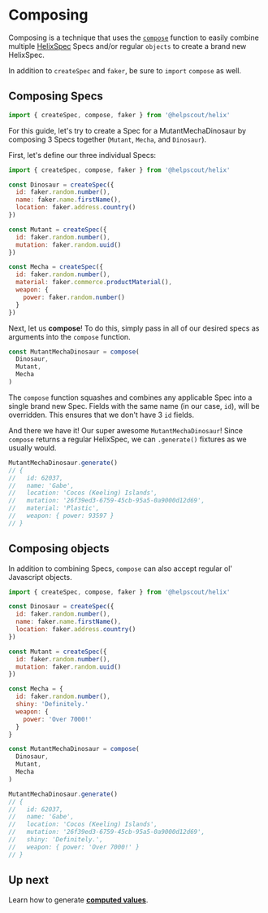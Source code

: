 # Composing

Composing is a technique that uses the [`compose`](../api/compose.md) function to easily combine multiple [HelixSpec](./HelixSpec) Specs and/or regular `objects` to create a brand new HelixSpec.

In addition to `createSpec` and `faker`, be sure to `import` `compose` as well.


## Composing Specs

```js
import { createSpec, compose, faker } from '@helpscout/helix'
```

For this guide, let's try to create a Spec for a MutantMechaDinosaur by composing 3 Specs together (`Mutant`, `Mecha`, and `Dinosaur`).

First, let's define our three individual Specs:

```js
import { createSpec, compose, faker } from '@helpscout/helix'

const Dinosaur = createSpec({
  id: faker.random.number(),
  name: faker.name.firstName(),
  location: faker.address.country()
})

const Mutant = createSpec({
  id: faker.random.number(),
  mutation: faker.random.uuid()
})

const Mecha = createSpec({
  id: faker.random.number(),
  material: faker.commerce.productMaterial(),
  weapon: {
    power: faker.random.number()
  }
})
```

Next, let us **compose**! To do this, simply pass in all of our desired specs as arguments into the `compose` function.

```js
const MutantMechaDinosaur = compose(
  Dinosaur,
  Mutant,
  Mecha
)
```

The `compose` function squashes and combines any applicable Spec into a single brand new Spec. Fields with the same name (in our case, `id`), will be overridden. This ensures that we don't have 3 `id` fields.

And there we have it! Our super awesome `MutantMechaDinosaur`! Since `compose` returns a regular HelixSpec, we can `.generate()` fixtures as we usually would.

```js
MutantMechaDinosaur.generate()
// {
//   id: 62037,
//   name: 'Gabe',
//   location: 'Cocos (Keeling) Islands',
//   mutation: '26f39ed3-6759-45cb-95a5-0a9000d12d69',
//   material: 'Plastic',
//   weapon: { power: 93597 }
// }
```


## Composing objects

In addition to combining Specs, `compose` can also accept regular ol' Javascript objects.

```js
import { createSpec, compose, faker } from '@helpscout/helix'

const Dinosaur = createSpec({
  id: faker.random.number(),
  name: faker.name.firstName(),
  location: faker.address.country()
})

const Mutant = createSpec({
  id: faker.random.number(),
  mutation: faker.random.uuid()
})

const Mecha = {
  id: faker.random.number(),
  shiny: 'Definitely.'
  weapon: {
    power: 'Over 7000!'
  }
}

const MutantMechaDinosaur = compose(
  Dinosaur,
  Mutant,
  Mecha
)

MutantMechaDinosaur.generate()
// {
//   id: 62037,
//   name: 'Gabe',
//   location: 'Cocos (Keeling) Islands',
//   mutation: '26f39ed3-6759-45cb-95a5-0a9000d12d69',
//   shiny: 'Definitely.',
//   weapon: { power: 'Over 7000!' }
// }
```


## Up next

Learn how to generate **[computed values](./computed.md)**.
